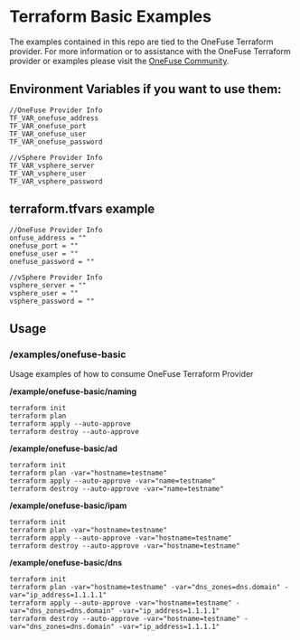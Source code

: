 # Terraform Basic Examples

The examples contained in this repo are tied to the OneFuse Terraform provider.  For more information or to assistance with the OneFuse Terraform provider or examples please visit the [OneFuse Community](https://onefuse.cloudbolt.io/).

## Environment Variables if you want to use them:

```
//OneFuse Provider Info
TF_VAR_onefuse_address
TF_VAR_onefuse_port
TF_VAR_onefuse_user
TF_VAR_onefuse_password

//vSphere Provider Info
TF_VAR_vsphere_server
TF_VAR_vsphere_user
TF_VAR_vsphere_password
```

## terraform.tfvars example

```
//OneFuse Provider Info
onfuse_address = ""
onefuse_port = ""
onefuse_user = ""
onefuse_password = ""

//vSphere Provider Info
vsphere_server = ""
vsphere_user = ""
vsphere_password = ""
```

## Usage

### /examples/onefuse-basic

Usage examples of how to consume OneFuse Terraform Provider

**/example/onefuse-basic/naming**

```
terraform init
terraform plan
terraform apply --auto-approve
terraform destroy --auto-approve
```

**/example/onefuse-basic/ad**

```
terraform init
terraform plan -var="hostname=testname" 
terraform apply --auto-approve -var="name=testname"
terraform destroy --auto-approve -var="name=testname"
```

**/example/onefuse-basic/ipam**

```
terraform init
terraform plan -var="hostname=testname" 
terraform apply --auto-approve -var="hostname=testname"
terraform destroy --auto-approve -var="hostname=testname"
```

**/example/onefuse-basic/dns**

```
terraform init
terraform plan -var="hostname=testname" -var="dns_zones=dns.domain" -var="ip_address=1.1.1.1"
terraform apply --auto-approve -var="hostname=testname" -var="dns_zones=dns.domain" -var="ip_address=1.1.1.1"
terraform destroy --auto-approve -var="hostname=testname" -var="dns_zones=dns.domain" -var="ip_address=1.1.1.1"
```